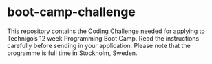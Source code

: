 # boot-camp-challenge
This repository contains the Coding Challenge needed for applying to Technigo’s 12 week Programming Boot Camp. Read the instructions carefully before sending in your application. Please note that the programme is full time in Stockholm, Sweden.
